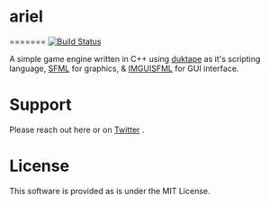 # ariel
=======
[![Build Status](https://travis-ci.org/MIfeanyi/ariel.svg?branch=master)](https://travis-ci.org/MIfeanyi/ariel)

A simple game engine written in C++ using [duktape](https://github.com/svaarala/duktape) as it's scripting language, [SFML](https://github.com/SFML/SFML) for graphics, & [IMGUISFML](https://github.com/eliasdaler/imgui-sfml) for GUI interface.

# Support

Please reach out here or on [Twitter](https://twitter.com/Galatic8bit) .

# License

This software is provided as is under the MIT License.